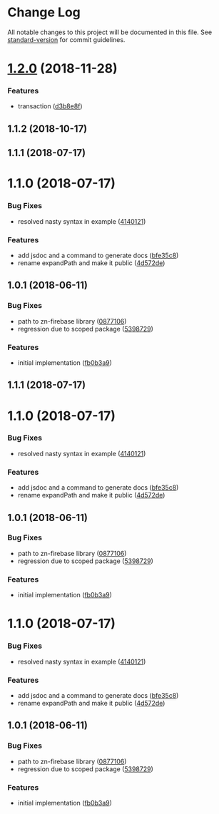 # Change Log

All notable changes to this project will be documented in this file. See [standard-version](https://github.com/conventional-changelog/standard-version) for commit guidelines.

<a name="1.2.0"></a>
# [1.2.0](https://github.com/ZengineHQ/zn-backend-firebase/compare/v1.1.2...v1.2.0) (2018-11-28)


### Features

* transaction ([d3b8e8f](https://github.com/ZengineHQ/zn-backend-firebase/commit/d3b8e8f))



<a name="1.1.2"></a>
## 1.1.2 (2018-10-17)



<a name="1.1.1"></a>
## 1.1.1 (2018-07-17)



<a name="1.1.0"></a>
# 1.1.0 (2018-07-17)


### Bug Fixes

* resolved nasty syntax in example ([4140121](https://github.com/ZengineHQ/zn-backend-firebase/commit/4140121))


### Features

* add jsdoc and a command to generate docs ([bfe35c8](https://github.com/ZengineHQ/zn-backend-firebase/commit/bfe35c8))
* rename expandPath and make it public ([4d572de](https://github.com/ZengineHQ/zn-backend-firebase/commit/4d572de))



<a name="1.0.1"></a>
## 1.0.1 (2018-06-11)


### Bug Fixes

* path to zn-firebase library ([0877106](https://github.com/ZengineHQ/zn-backend-firebase/commit/0877106))
* regression due to scoped package ([5398729](https://github.com/ZengineHQ/zn-backend-firebase/commit/5398729))


### Features

* initial implementation ([fb0b3a9](https://github.com/ZengineHQ/zn-backend-firebase/commit/fb0b3a9))



<a name="1.1.1"></a>
## 1.1.1 (2018-07-17)



<a name="1.1.0"></a>
# 1.1.0 (2018-07-17)


### Bug Fixes

* resolved nasty syntax in example ([4140121](https://github.com/ZengineHQ/zn-backend-firebase/commit/4140121))


### Features

* add jsdoc and a command to generate docs ([bfe35c8](https://github.com/ZengineHQ/zn-backend-firebase/commit/bfe35c8))
* rename expandPath and make it public ([4d572de](https://github.com/ZengineHQ/zn-backend-firebase/commit/4d572de))



<a name="1.0.1"></a>
## 1.0.1 (2018-06-11)


### Bug Fixes

* path to zn-firebase library ([0877106](https://github.com/ZengineHQ/zn-backend-firebase/commit/0877106))
* regression due to scoped package ([5398729](https://github.com/ZengineHQ/zn-backend-firebase/commit/5398729))


### Features

* initial implementation ([fb0b3a9](https://github.com/ZengineHQ/zn-backend-firebase/commit/fb0b3a9))



<a name="1.1.0"></a>
# 1.1.0 (2018-07-17)


### Bug Fixes

* resolved nasty syntax in example ([4140121](https://github.com/ZengineHQ/zn-backend-firebase/commit/4140121))


### Features

* add jsdoc and a command to generate docs ([bfe35c8](https://github.com/ZengineHQ/zn-backend-firebase/commit/bfe35c8))
* rename expandPath and make it public ([4d572de](https://github.com/ZengineHQ/zn-backend-firebase/commit/4d572de))


<a name="1.0.1"></a>
## 1.0.1 (2018-06-11)


### Bug Fixes

* path to zn-firebase library ([0877106](https://github.com/ZengineHQ/zn-backend-firebase/commit/0877106))
* regression due to scoped package ([5398729](https://github.com/ZengineHQ/zn-backend-firebase/commit/5398729))


### Features

* initial implementation ([fb0b3a9](https://github.com/ZengineHQ/zn-backend-firebase/commit/fb0b3a9))
